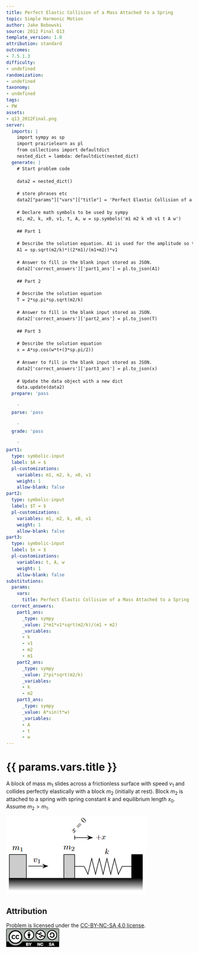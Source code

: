 ```yaml
---
title: Perfect Elastic Collision of a Mass Attached to a Spring
topic: Simple Harmonic Motion
author: Jake Bobowski
source: 2012 Final Q13
template_version: 1.0
attribution: standard
outcomes:
- 7.5.1.3
difficulty:
- undefined
randomization:
- undefined
taxonomy:
- undefined
tags:
- PW
assets:
- q13_2012Final.png
server:
  imports: |
    import sympy as sp
    import prairielearn as pl
    from collections import defaultdict
    nested_dict = lambda: defaultdict(nested_dict)
  generate: |
    # Start problem code

    data2 = nested_dict()

    # store phrases etc
    data2["params"]["vars"]["title"] = 'Perfect Elastic Collision of a Mass Attached to a Spring'

    # Declare math symbols to be used by sympy
    m1, m2, k, x0, v1, t, A, w = sp.symbols('m1 m2 k x0 v1 t A w')

    ## Part 1

    # Describe the solution equation. A1 is used for the amplitude so that A can be used in Part 3.
    A1 = sp.sqrt(m2/k)*((2*m1)/(m1+m2))*v1

    # Answer to fill in the blank input stored as JSON.
    data2['correct_answers']['part1_ans'] = pl.to_json(A1)

    ## Part 2

    # Describe the solution equation
    T = 2*sp.pi*sp.sqrt(m2/k)

    # Answer to fill in the blank input stored as JSON.
    data2['correct_answers']['part2_ans'] = pl.to_json(T)

    ## Part 3

    # Describe the solution equation
    x = A*sp.cos(w*t+(3*sp.pi/2))

    # Answer to fill in the blank input stored as JSON.
    data2['correct_answers']['part3_ans'] = pl.to_json(x)

    # Update the data object with a new dict
    data.update(data2)
  prepare: 'pass

    '
  parse: 'pass

    '
  grade: 'pass

    '
part1:
  type: symbolic-input
  label: $A = $
  pl-customizations:
    variables: m1, m2, k, x0, v1
    weight: 1
    allow-blank: false
part2:
  type: symbolic-input
  label: $T = $
  pl-customizations:
    variables: m1, m2, k, x0, v1
    weight: 1
    allow-blank: false
part3:
  type: symbolic-input
  label: $x = $
  pl-customizations:
    variables: t, A, w
    weight: 1
    allow-blank: false
substitutions:
  params:
    vars:
      title: Perfect Elastic Collision of a Mass Attached to a Spring
  correct_answers:
    part1_ans:
      _type: sympy
      _value: 2*m1*v1*sqrt(m2/k)/(m1 + m2)
      _variables:
      - k
      - v1
      - m2
      - m1
    part2_ans:
      _type: sympy
      _value: 2*pi*sqrt(m2/k)
      _variables:
      - k
      - m2
    part3_ans:
      _type: sympy
      _value: A*sin(t*w)
      _variables:
      - A
      - t
      - w
---
```

# {{ params.vars.title }}
A block of mass $m_1$ slides across a frictionless surface with speed $v_1$ and collides perfectly elastically with a block $m_2$ (initially at rest).
Block $m_2$ is attached to a spring with spring constant $k$ and equilibrium length $x_0$.
Assume $m_2 > m_1$.

![A block of mass m one slides across a frictionless surface with speed v one and collides perfectly elastically with a block m two attached to a spring with spring constant k and equilibrium length x naught.](q13_2012Final.png)

## Attribution

Problem is licensed under the [CC-BY-NC-SA 4.0 license](https://creativecommons.org/licenses/by-nc-sa/4.0/).<br> ![The Creative Commons 4.0 license requiring attribution-BY, non-commercial-NC, and share-alike-SA license.](https://raw.githubusercontent.com/firasm/bits/master/by-nc-sa.png)